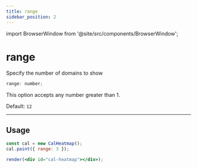 ```yaml
---
title: range
sidebar_position: 2
---
```


import BrowserWindow from '@site/src/components/BrowserWindow';

# range

Specify the number of domains to show

```js
range: number;
```

This option accepts any number greater than 1.

Default: `12`

<hr />

## Usage

<BrowserWindow>

```jsx live noInline
const cal = new CalHeatmap();
cal.paint({ range: 3 });

render(<div id="cal-heatmap"></div>);
```

</BrowserWindow>
